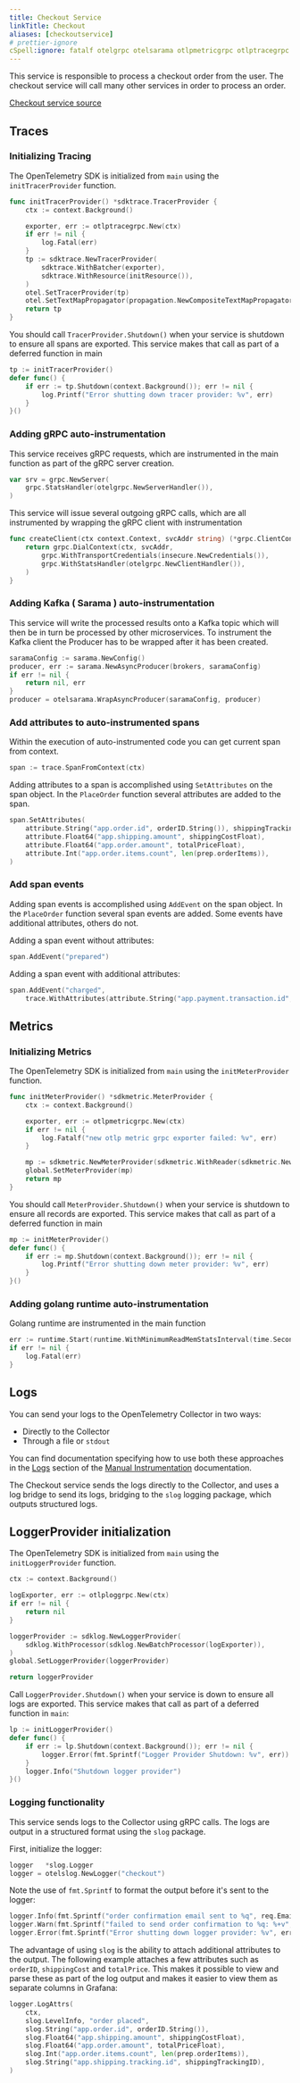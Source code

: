 ```yaml
---
title: Checkout Service
linkTitle: Checkout
aliases: [checkoutservice]
# prettier-ignore
cSpell:ignore: fatalf otelgrpc otelsarama otlpmetricgrpc otlptracegrpc sarama sdkmetric sdktrace
---
```


This service is responsible to process a checkout order from the user. The
checkout service will call many other services in order to process an order.

[Checkout service source](https://github.com/open-telemetry/opentelemetry-demo/blob/main/src/checkout/)

## Traces

### Initializing Tracing

The OpenTelemetry SDK is initialized from `main` using the `initTracerProvider`
function.

```go
func initTracerProvider() *sdktrace.TracerProvider {
    ctx := context.Background()

    exporter, err := otlptracegrpc.New(ctx)
    if err != nil {
        log.Fatal(err)
    }
    tp := sdktrace.NewTracerProvider(
        sdktrace.WithBatcher(exporter),
        sdktrace.WithResource(initResource()),
    )
    otel.SetTracerProvider(tp)
    otel.SetTextMapPropagator(propagation.NewCompositeTextMapPropagator(propagation.TraceContext{}, propagation.Baggage{}))
    return tp
}
```

You should call `TracerProvider.Shutdown()` when your service is shutdown to
ensure all spans are exported. This service makes that call as part of a
deferred function in main

```go
tp := initTracerProvider()
defer func() {
    if err := tp.Shutdown(context.Background()); err != nil {
        log.Printf("Error shutting down tracer provider: %v", err)
    }
}()
```

### Adding gRPC auto-instrumentation

This service receives gRPC requests, which are instrumented in the main function
as part of the gRPC server creation.

```go
var srv = grpc.NewServer(
    grpc.StatsHandler(otelgrpc.NewServerHandler()),
)
```

This service will issue several outgoing gRPC calls, which are all instrumented
by wrapping the gRPC client with instrumentation

```go
func createClient(ctx context.Context, svcAddr string) (*grpc.ClientConn, error) {
    return grpc.DialContext(ctx, svcAddr,
        grpc.WithTransportCredentials(insecure.NewCredentials()),
        grpc.WithStatsHandler(otelgrpc.NewClientHandler()),
    )
}
```

### Adding Kafka ( Sarama ) auto-instrumentation

This service will write the processed results onto a Kafka topic which will then
be in turn be processed by other microservices. To instrument the Kafka client
the Producer has to be wrapped after it has been created.

```go
saramaConfig := sarama.NewConfig()
producer, err := sarama.NewAsyncProducer(brokers, saramaConfig)
if err != nil {
    return nil, err
}
producer = otelsarama.WrapAsyncProducer(saramaConfig, producer)
```

### Add attributes to auto-instrumented spans

Within the execution of auto-instrumented code you can get current span from
context.

```go
span := trace.SpanFromContext(ctx)
```

Adding attributes to a span is accomplished using `SetAttributes` on the span
object. In the `PlaceOrder` function several attributes are added to the span.

```go
span.SetAttributes(
    attribute.String("app.order.id", orderID.String()), shippingTrackingAttribute,
    attribute.Float64("app.shipping.amount", shippingCostFloat),
    attribute.Float64("app.order.amount", totalPriceFloat),
    attribute.Int("app.order.items.count", len(prep.orderItems)),
)
```

### Add span events

Adding span events is accomplished using `AddEvent` on the span object. In the
`PlaceOrder` function several span events are added. Some events have additional
attributes, others do not.

Adding a span event without attributes:

```go
span.AddEvent("prepared")
```

Adding a span event with additional attributes:

```go
span.AddEvent("charged",
    trace.WithAttributes(attribute.String("app.payment.transaction.id", txID)))
```

## Metrics

### Initializing Metrics

The OpenTelemetry SDK is initialized from `main` using the `initMeterProvider`
function.

```go
func initMeterProvider() *sdkmetric.MeterProvider {
    ctx := context.Background()

    exporter, err := otlpmetricgrpc.New(ctx)
    if err != nil {
        log.Fatalf("new otlp metric grpc exporter failed: %v", err)
    }

    mp := sdkmetric.NewMeterProvider(sdkmetric.WithReader(sdkmetric.NewPeriodicReader(exporter)))
    global.SetMeterProvider(mp)
    return mp
}
```

You should call `MeterProvider.Shutdown()` when your service is shutdown to
ensure all records are exported. This service makes that call as part of a
deferred function in main

```go
mp := initMeterProvider()
defer func() {
    if err := mp.Shutdown(context.Background()); err != nil {
        log.Printf("Error shutting down meter provider: %v", err)
    }
}()
```

### Adding golang runtime auto-instrumentation

Golang runtime are instrumented in the main function

```go
err := runtime.Start(runtime.WithMinimumReadMemStatsInterval(time.Second))
if err != nil {
    log.Fatal(err)
}
```

## Logs

You can send your logs to the OpenTelemetry Collector in two ways:

- Directly to the Collector
- Through a file or `stdout`

You can find documentation specifying how to use both these approaches in the
[Logs](https://opentelemetry.io/docs/languages/go/instrumentation/#logs) section
of the
[Manual Instrumentation](https://opentelemetry.io/docs/languages/go/instrumentation/)
documentation.

The Checkout service sends the logs directly to the Collector, and uses a log
bridge to send its logs, bridging to the `slog` logging package, which outputs
structured logs.

## LoggerProvider initialization

The OpenTelemetry SDK is initialized from `main` using the `initLoggerProvider`
function.

```go
ctx := context.Background()

logExporter, err := otlploggrpc.New(ctx)
if err != nil {
	return nil
}

loggerProvider := sdklog.NewLoggerProvider(
	sdklog.WithProcessor(sdklog.NewBatchProcessor(logExporter)),
)
global.SetLoggerProvider(loggerProvider)

return loggerProvider
```

Call `LoggerProvider.Shutdown()` when your service is down to ensure all logs
are exported. This service makes that call as part of a deferred function in
`main`:

```go
lp := initLoggerProvider()
defer func() {
	if err := lp.Shutdown(context.Background()); err != nil {
		logger.Error(fmt.Sprintf("Logger Provider Shutdown: %v", err))
	}
	logger.Info("Shutdown logger provider")
}()
```

### Logging functionality

This service sends logs to the Collector using gRPC calls. The logs are output
in a structured format using the `slog` package.

First, initialize the logger:

```go
logger   *slog.Logger
logger = otelslog.NewLogger("checkout")
```

Note the use of `fmt.Sprintf` to format the output before it's sent to the
logger:

```go
logger.Info(fmt.Sprintf("order confirmation email sent to %q", req.Email))
logger.Warn(fmt.Sprintf("failed to send order confirmation to %q: %+v", req.Email, err))
logger.Error(fmt.Sprintf("Error shutting down logger provider: %v", err))
```

The advantage of using `slog` is the ability to attach additional attributes to
the output. The following example attaches a few attributes such as `orderID`,
`shippingCost` and `totalPrice`. This makes it possible to view and parse these
as part of the log output and makes it easier to view them as separate columns
in Grafana:

```go
logger.LogAttrs(
    ctx,
    slog.LevelInfo, "order placed",
    slog.String("app.order.id", orderID.String()),
    slog.Float64("app.shipping.amount", shippingCostFloat),
    slog.Float64("app.order.amount", totalPriceFloat),
    slog.Int("app.order.items.count", len(prep.orderItems)),
    slog.String("app.shipping.tracking.id", shippingTrackingID),
)
```

